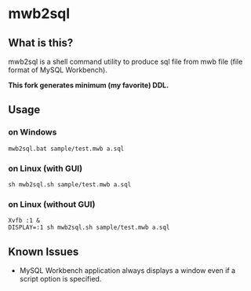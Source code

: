 mwb2sql
=======

What is this?
----------------

mwb2sql is a shell command utility to produce sql file from mwb file (file format of MySQL Workbench).

**This fork generates minimum  (my favorite) DDL.** 


Usage
-------

### on Windows

    mwb2sql.bat sample/test.mwb a.sql

### on Linux (with GUI)

    sh mwb2sql.sh sample/test.mwb a.sql

### on Linux (without GUI)

    Xvfb :1 &
    DISPLAY=:1 sh mwb2sql.sh sample/test.mwb a.sql


Known Issues
-------------

* MySQL Workbench application always displays a window even if a script option is specified.

